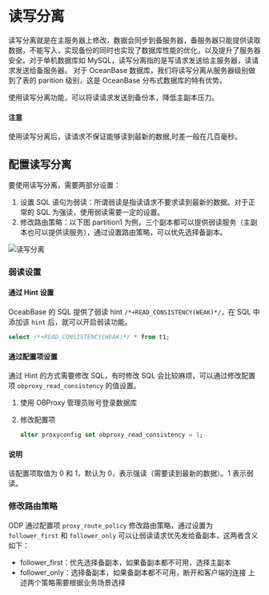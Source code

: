 # 读写分离

读写分离就是在主服务器上修改，数据会同步到备服务器，备服务器只能提供读取数据，不能写入，实现备份的同时也实现了数据库性能的优化，以及提升了服务器安全。对于单机数据库如 MySQL，读写分离指的是写请求发送给主服务器，读请求发送给备服务器。
对于 OceanBase 数据库，我们将读写分离从服务器级别做到了表的 parition 级别，这是 OceanBase 分布式数据库的特有优势。

使用读写分离功能，可以将读请求发送到备份本，降低主副本压力。

<main id="notice" type='alert'>
    <h4>注意</h4>
    <p>使用读写分离后，读请求不保证能够读到最新的数据,时差一般在几百毫秒。</p>
  </main>

## 配置读写分离

要使用读写分离，需要两部分设置：

1. 设置 SQL 语句为弱读：所谓弱读是指读请求不要求读到最新的数据。对于正常的 SQL 为强读，使用弱读需要一定的设置。
2. 修改路由策略：以下图 partition1 为例，三个副本都可以提供弱读服务（主副本也可以提供读服务），通过设置路由策略，可以优先选择备副本。

![读写分离](https://obbusiness-private.oss-cn-shanghai.aliyuncs.com/doc/img/observer-enterprise/V4.1.0/reference/read-write-splitting/2023-03-06%2017%2012%2017.png)

### 弱读设置

#### 通过 Hint 设置

OceabBase 的 SQL 提供了弱读 hint `/*+READ_CONSISTENCY(WEAK)*/`，在 SQL 中添加该 `hint` 后，就可以开启弱读功能。

```sql
select /*+READ_CONSISTENCY(WEAK)*/ * from t1;
```

#### 通过配置项设置

通过 Hint 的方式需要修改 SQL，有时修改 SQL 会比较麻烦，可以通过修改配置项 `obproxy_read_consistency` 的值设置。

1. 使用 OBProxy 管理员账号登录数据库
2. 修改配置项

   ```sql
   alter proxyconfig set obproxy_read_consistency = 1;
   ```

<main id="notice" type='explain'>
    <h4>说明</h4>
    <p>该配置项取值为 0 和 1，默认为 0，表示强读（需要读到最新的数据）。1 表示弱读。</p>
  </main>

### 修改路由策略

ODP 通过配置项 `proxy_route_policy` 修改路由策略，通过设置为 `follower_first` 和 `follower_only` 可以让弱读请求优先发给备副本，这两者含义如下：

* follower_first：优先选择备副本，如果备副本都不可用，选择主副本
* follower_only：选择备副本，如果备副本都不可用，断开和客户端的连接
上述两个策略需要根据业务场景选择
